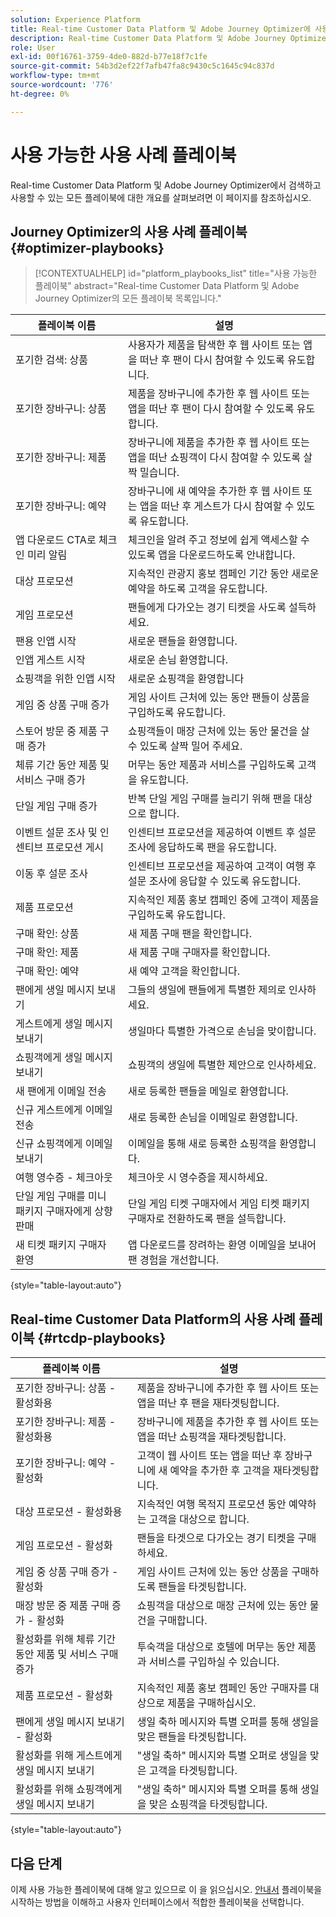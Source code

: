 ```yaml
---
solution: Experience Platform
title: Real-time Customer Data Platform 및 Adobe Journey Optimizer에 사용 가능한 사용 사례 플레이북.
description: Real-time Customer Data Platform 및 Adobe Journey Optimizer의 모든 플레이북 목록입니다.
role: User
exl-id: 00f16761-3759-4de0-882d-b77e18f7c1fe
source-git-commit: 54b3d2ef22f7afb47fa8c9430c5c1645c94c837d
workflow-type: tm+mt
source-wordcount: '776'
ht-degree: 0%

---
```


# 사용 가능한 사용 사례 플레이북

Real-time Customer Data Platform 및 Adobe Journey Optimizer에서 검색하고 사용할 수 있는 모든 플레이북에 대한 개요를 살펴보려면 이 페이지를 참조하십시오.

## Journey Optimizer의 사용 사례 플레이북 {#optimizer-playbooks}

>[!CONTEXTUALHELP]
>id="platform_playbooks_list"
>title="사용 가능한 플레이북"
>abstract="Real-time Customer Data Platform 및 Adobe Journey Optimizer의 모든 플레이북 목록입니다."

| 플레이북 이름 | 설명 |
| ------------- |  ----------- |
| 포기한 검색: 상품 | 사용자가 제품을 탐색한 후 웹 사이트 또는 앱을 떠난 후 팬이 다시 참여할 수 있도록 유도합니다. |
| 포기한 장바구니: 상품 | 제품을 장바구니에 추가한 후 웹 사이트 또는 앱을 떠난 후 팬이 다시 참여할 수 있도록 유도합니다. |
| 포기한 장바구니: 제품 | 장바구니에 제품을 추가한 후 웹 사이트 또는 앱을 떠난 쇼핑객이 다시 참여할 수 있도록 살짝 밀습니다. |
| 포기한 장바구니: 예약 | 장바구니에 새 예약을 추가한 후 웹 사이트 또는 앱을 떠난 후 게스트가 다시 참여할 수 있도록 유도합니다. |
| 앱 다운로드 CTA로 체크인 미리 알림 | 체크인을 알려 주고 정보에 쉽게 액세스할 수 있도록 앱을 다운로드하도록 안내합니다. |
| 대상 프로모션 | 지속적인 관광지 홍보 캠페인 기간 동안 새로운 예약을 하도록 고객을 유도합니다. |
| 게임 프로모션 | 팬들에게 다가오는 경기 티켓을 사도록 설득하세요. |
| 팬용 인앱 시작 | 새로운 팬들을 환영합니다. |
| 인앱 게스트 시작 | 새로운 손님 환영합니다. |
| 쇼핑객을 위한 인앱 시작 | 새로운 쇼핑객을 환영합니다 |
| 게임 중 상품 구매 증가 | 게임 사이트 근처에 있는 동안 팬들이 상품을 구입하도록 유도합니다. |
| 스토어 방문 중 제품 구매 증가 | 쇼핑객들이 매장 근처에 있는 동안 물건을 살 수 있도록 살짝 밀어 주세요. |
| 체류 기간 동안 제품 및 서비스 구매 증가 | 머무는 동안 제품과 서비스를 구입하도록 고객을 유도합니다. |
| 단일 게임 구매 증가 | 반복 단일 게임 구매를 늘리기 위해 팬을 대상으로 합니다. |
| 이벤트 설문 조사 및 인센티브 프로모션 게시 | 인센티브 프로모션을 제공하여 이벤트 후 설문 조사에 응답하도록 팬을 유도합니다. |
| 이동 후 설문 조사 | 인센티브 프로모션을 제공하여 고객이 여행 후 설문 조사에 응답할 수 있도록 유도합니다. |
| 제품 프로모션 | 지속적인 제품 홍보 캠페인 중에 고객이 제품을 구입하도록 유도합니다. |
| 구매 확인: 상품 | 새 제품 구매 팬을 확인합니다. |
| 구매 확인: 제품 | 새 제품 구매 구매자를 확인합니다. |
| 구매 확인: 예약 | 새 예약 고객을 확인합니다. |
| 팬에게 생일 메시지 보내기 | 그들의 생일에 팬들에게 특별한 제의로 인사하세요. |
| 게스트에게 생일 메시지 보내기 | 생일마다 특별한 가격으로 손님을 맞이합니다. |
| 쇼핑객에게 생일 메시지 보내기 | 쇼핑객의 생일에 특별한 제안으로 인사하세요. |
| 새 팬에게 이메일 전송 | 새로 등록한 팬들을 메일로 환영합니다. |
| 신규 게스트에게 이메일 전송 | 새로 등록한 손님을 이메일로 환영합니다. |
| 신규 쇼핑객에게 이메일 보내기 | 이메일을 통해 새로 등록한 쇼핑객을 환영합니다. |
| 여행 영수증 - 체크아웃 | 체크아웃 시 영수증을 제시하세요. |
| 단일 게임 구매를 미니 패키지 구매자에게 상향 판매 | 단일 게임 티켓 구매자에서 게임 티켓 패키지 구매자로 전환하도록 팬을 설득합니다. |
| 새 티켓 패키지 구매자 환영 | 앱 다운로드를 장려하는 환영 이메일을 보내어 팬 경험을 개선합니다. |

{style="table-layout:auto"}

## Real-time Customer Data Platform의 사용 사례 플레이북 {#rtcdp-playbooks}

| 플레이북 이름 | 설명 |
| ------------- | ----------- |
| 포기한 장바구니: 상품 - 활성화용 | 제품을 장바구니에 추가한 후 웹 사이트 또는 앱을 떠난 후 팬을 재타겟팅합니다. |
| 포기한 장바구니: 제품 - 활성화용 | 장바구니에 제품을 추가한 후 웹 사이트 또는 앱을 떠난 쇼핑객을 재타겟팅합니다. |
| 포기한 장바구니: 예약 - 활성화 | 고객이 웹 사이트 또는 앱을 떠난 후 장바구니에 새 예약을 추가한 후 고객을 재타겟팅합니다. |
| 대상 프로모션 - 활성화용 | 지속적인 여행 목적지 프로모션 동안 예약하는 고객을 대상으로 합니다. |
| 게임 프로모션 - 활성화 | 팬들을 타겟으로 다가오는 경기 티켓을 구매하세요. |
| 게임 중 상품 구매 증가 - 활성화 | 게임 사이트 근처에 있는 동안 상품을 구매하도록 팬들을 타겟팅합니다. |
| 매장 방문 중 제품 구매 증가 - 활성화 | 쇼핑객을 대상으로 매장 근처에 있는 동안 물건을 구매합니다. |
| 활성화를 위해 체류 기간 동안 제품 및 서비스 구매 증가 | 투숙객을 대상으로 호텔에 머무는 동안 제품과 서비스를 구입하실 수 있습니다. |
| 제품 프로모션 - 활성화 | 지속적인 제품 홍보 캠페인 동안 구매자를 대상으로 제품을 구매하십시오. |
| 팬에게 생일 메시지 보내기 - 활성화 | 생일 축하 메시지와 특별 오퍼를 통해 생일을 맞은 팬들을 타겟팅합니다. |
| 활성화를 위해 게스트에게 생일 메시지 보내기 | &quot;생일 축하&quot; 메시지와 특별 오퍼로 생일을 맞은 고객을 타겟팅합니다. |
| 활성화를 위해 쇼핑객에게 생일 메시지 보내기 | &quot;생일 축하&quot; 메시지와 특별 오퍼를 통해 생일을 맞은 쇼핑객을 타겟팅합니다. |

{style="table-layout:auto"}

## 다음 단계

이제 사용 가능한 플레이북에 대해 알고 있으므로 이 을 읽으십시오. [안내서](/help/use-case-playbooks/playbooks/choose.md) 플레이북을 시작하는 방법을 이해하고 사용자 인터페이스에서 적합한 플레이북을 선택합니다.
